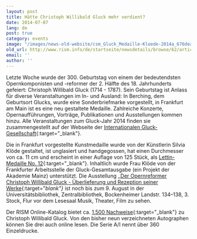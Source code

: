 ```yaml
---
layout: post
title: Hätte Christoph Willibald Gluck mehr verdient?
date: 2014-07-07
lang: de
post: true
category: events
image: "/images/news-old-website/csm_Gluck_Medaille-Kloede-2014a_676deae022.jpg"
old_url: http://www.rism.info/de/startseite/newsdetails/browse/62/article/64/does-christoph-willibald-gluck-deserve-better.html
email: ''
author: ''
---
```


Letzte Woche wurde der 300. Geburtstag von einem der bedeutendsten Opernkomponisten und -reformer der 2. Hälfte des 18. Jahrhunderts gefeiert: Christoph Willibald Gluck (1714 - 1787). Sein Geburtstag ist Anlass für diverse Veranstaltungen im In- und Ausland: In Berching, dem Geburtsort Glucks, wurde eine Sonderbriefmarke vorgestellt, in Frankfurt am Main ist es eine neu gestaltete Medaille. Zahlreiche Konzerte, Opernaufführungen, Vorträge, Publikationen und Ausstellungen kommen hinzu. Alle Veranstaltungen zum Gluck-Jahr 2014 finden sie zusammengestellt auf der Webseite der [Internationalen Gluck-Gesellschaft](http://www.gluck-gesellschaft.org/hp96/Gluck-Jahr-2014.htm){:target="_blank"}.

Die in Frankfurt vorgestellte Kunstmedaille wurde von der Künstlerin Silvia Klöde gestaltet, ist unglasiert und handgegossen, hat einen Durchmesser von ca. 11 cm und erscheint in einer Auflage von 125 Stück, als [Lettin-Medaille No. 12](http://www.lettiner-porzellan.de/){:target="_blank"}. Inhaltlich wurde Frau Klöde von der Frankfurter Arbeitsstelle der Gluck-Gesamtausgabe (ein Projekt der Akademie Mainz) unterstützt. Die Ausstellung _[Der Opernreformer Christoph Willibald Gluck - Überlieferung und Rezeption seiner Werke](http://www.uni-frankfurt.de/51081122/Gluck-Ausstellung-2014-Meldung.pdf){:target="_blank"}_ ist noch bis zum 9. August in der Universitätsbibliothek, Zentralbibliothek, Bockenheimer Landstr. 134–138, 3. Stock, Flur vor dem Lesesaal Musik, Theater, Film zu sehen.

Der RISM Online-Katalog bietet ca. [1.500 Nachweise](https://opac.rism.info/metaopac/search.do?methodToCall=submitButtonCall&methodToCallParameter=submitSearch&refine=false&searchCategories%5B0%5D=100&searchString%5B0%5D=gluck%2C+christoph+willibald&combinationOperator%5B1%5D=AND&searchCategories%5B1%5D=200&searchString%5B1%5D=&combinationOperator%5B2%5D=AND&searchCategories%5B2%5D=100&searchString%5B2%5D=&combinationOperator%5B3%5D=AND&searchCategories%5B3%5D=6015&searchString%5B3%5D=&searchHistoryCombinationOperator=AND&searchHistory=&submitButtonCall_submitSearch=Suchen&searchRestrictionValue1%5B0%5D=&searchRestrictionID%5B0%5D=14&searchRestrictionValue1%5B1%5D=&searchRestrictionID%5B1%5D=13){:target="_blank"} zu Christoph Willibald Gluck. Von den bisher neun verzeichneten Autographen können Sie drei auch online lesen. Die Serie A/I nennt über 360 Einzeldrucke.